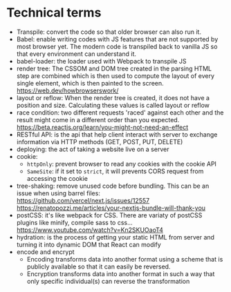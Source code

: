 # Technical terms

- Transpile: convert the code so that older browser can also run it.
- Babel: enable writing codes with JS features that are not supported by most browser yet. The modern code is transpiled back to vanilla JS so that every environment can understand it.
- babel-loader: the loader used with Webpack to transpile JS
- render tree: The CSSOM and DOM tree created in the parsing HTML step are combined which is then used to compute the layout of every single element, which is then painted to the screen. <https://web.dev/howbrowserswork/>
- layout or reflow: When the render tree is created, it does not have a position and size. Calculating these values is called layout or reflow
- race condition: two different requests 'raced' against each other and the result might come in a different order than you expected. <https://beta.reactjs.org/learn/you-might-not-need-an-effect>
- RESTful API: is the api that help client interact with server to exchange information via HTTP methods (GET, POST, PUT, DELETE)
- deploying: the act of taking a website live on a server
- cookie:
  - `httpOnly`: prevent browser to read any cookies with the cookie API
  - `SameSite`: if it set to `strict`, it will prevents CORS request from accessing the cookie
- tree-shaking: remove unused code before bundling. This can be an issue when using barrel files: <https://github.com/vercel/next.js/issues/12557> <https://renatopozzi.me/articles/your-nextjs-bundle-will-thank-you>
- postCSS: it's like webpack for CSS. There are variaty of postCSS plugins like minify, compile sass to css... <https://www.youtube.com/watch?v=Kn2SKUOaoT4>
- hydration: is the process of getting your static HTML from server and turning it into dynamic DOM that React can modify
- encode and encrypt
  + Encoding transforms data into another format using a scheme that is publicly available so that it can easily be reversed.
  + Encryption transforms data into another format in such a way that only specific individual(s) can reverse the transformation
